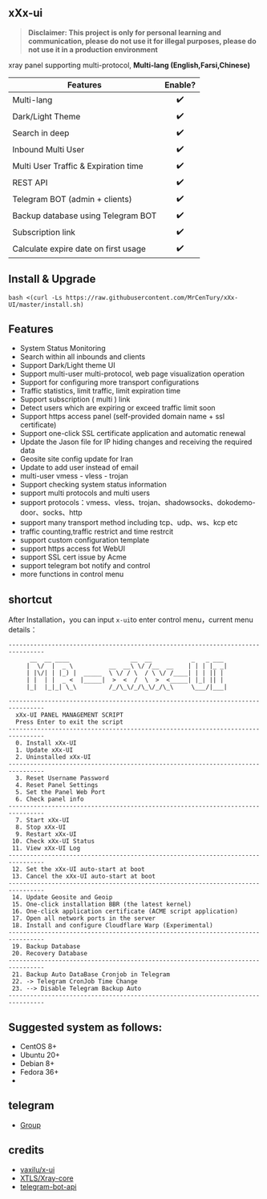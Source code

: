 ## xXx-ui
> **Disclaimer: This project is only for personal learning and communication, please do not use it for illegal purposes, please do not use it in a production environment**

xray panel supporting multi-protocol, **Multi-lang (English,Farsi,Chinese)**

| Features        | Enable?           |
| ------------- |:-------------:|
| Multi-lang | :heavy_check_mark: |
| Dark/Light Theme | :heavy_check_mark: |
| Search in deep | :heavy_check_mark: |
| Inbound Multi User | :heavy_check_mark: |
| Multi User Traffic & Expiration time | :heavy_check_mark: |
| REST API | :heavy_check_mark: |
| Telegram BOT (admin + clients) | :heavy_check_mark: |
| Backup database using Telegram BOT | :heavy_check_mark: |
| Subscription link | :heavy_check_mark: |
| Calculate expire date on first usage | :heavy_check_mark: |


## Install & Upgrade

```
bash <(curl -Ls https://raw.githubusercontent.com/MrCenTury/xXx-UI/master/install.sh)
```

## Features
- System Status Monitoring
- Search within all inbounds and clients
- Support Dark/Light theme UI
- Support multi-user multi-protocol, web page visualization operation
- Support for configuring more transport configurations
- Traffic statistics, limit traffic, limit expiration time
- Support subscription ( multi ) link
- Detect users which are expiring or exceed traffic limit soon
- Support https access panel (self-provided domain name + ssl certificate)
- Support one-click SSL certificate application and automatic renewal
- Update the Jason file for IP hiding changes and receiving the required data
- Geosite site config update for Iran
- Update to add user instead of email
- multi-user vmess - vless - trojan
- Support checking system status information
- support multi protocols and multi users
- support protocols：vmess、vless、trojan、shadowsocks、dokodemo-door、socks、http
- support many transport method including tcp、udp、ws、kcp etc
- traffic counting,traffic restrict and time restrcit
- support custom configuration template
- support https access fot WebUI
- support SSL cert issue by Acme
- support telegram bot notify and control
- more functions in control menu

## shortcut  
After Installation，you can input `x-ui`to enter control menu，current menu details：
```
--------------------------------------------------------------------------------
      __  __ ____                 __  __           _   _ ___
     |  \/  |  _ \          __  __\ \/ /__  __    | | | |_ _|
     | |\/| | |_) |  _____  \ \/ / \  / \ \/ /____| | | || |
     | |  | |  _ <  |_____|  >  <  /  \  >  <_____| |_| || |
     |_|  |_|_| \_\         /_/\_\/_/\_\/_/\_\     \___/|___|

--------------------------------------------------------------------------------
  xXx-UI PANEL MANAGEMENT SCRIPT
  Press Enter to exit the script
--------------------------------------------------------------------------------
  0. Install xXx-UI
  1. Update xXx-UI
  2. Uninstalled xXx-UI
--------------------------------------------------------------------------------
  3. Reset Username Password
  4. Reset Panel Settings
  5. Set the Panel Web Port
  6. Check panel info
--------------------------------------------------------------------------------
  7. Start xXx-UI
  8. Stop xXx-UI
  9. Restart xXx-UI
 10. Check xXx-UI Status
 11. View xXx-UI Log
--------------------------------------------------------------------------------
 12. Set the xXx-UI auto-start at boot
 13. Cancel the xXx-UI auto-start at boot
--------------------------------------------------------------------------------
 14. Update Geosite and Geoip
 15. One-click installation BBR (the latest kernel)
 16. One-click application certificate (ACME script application)
 17. Open all network ports in the server
 18. Install and configure Cloudflare Warp (Experimental)
--------------------------------------------------------------------------------
 19. Backup Database
 20. Recovery Database
--------------------------------------------------------------------------------
 21. Backup Auto DataBase Cronjob in Telegram
 22. -> Telegram CronJob Time Change
 23. --> Disable Telegram Backup Auto
--------------------------------------------------------------------------------
```

## Suggested system as follows:
- CentOS 8+
- Ubuntu 20+
- Debian 8+
- Fedora 36+
- 
## telegram
- [Group](https://t.me/xui_fa)

## credits
- [vaxilu/x-ui](https://github.com/vaxilu/x-ui)
- [XTLS/Xray-core](https://github.com/XTLS/Xray-core)
- [telegram-bot-api](https://github.com/go-telegram-bot-api/telegram-bot-api)  
